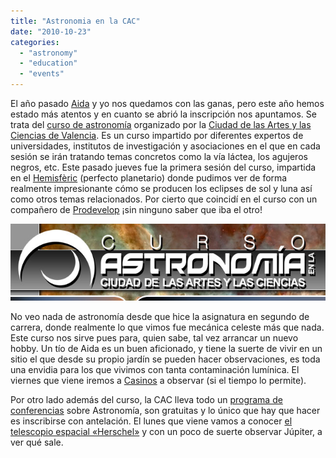```yaml
---
title: "Astronomia en la CAC"
date: "2010-10-23"
categories: 
  - "astronomy"
  - "education"
  - "events"
---
```


El año pasado [Aida](http://twitter.com/aidaivars) y yo nos quedamos con las ganas, pero este año hemos estado más atentos y en cuanto se abrió la inscripción nos apuntamos. Se trata del [curso de astronomía](http://www.cac.es/cursoastronomia10/) organizado por la [Ciudad de las Artes y las Ciencias de Valencia](http://www.cac.es/). Es un curso impartido por diferentes expertos de universidades, institutos de investigación y asociaciones en el que en cada sesión se irán tratando temas concretos como la vía láctea, los agujeros negros, etc. Este pasado jueves fue la primera sesión del curso, impartida en el [Hemisfèric](http://www.cac.es/hemisferic/) (perfecto planetario) donde pudimos ver de forma realmente impresionante cómo se producen los eclipses de sol y luna así como otros temas relacionados. Por cierto que coincidí en el curso con un compañero de [Prodevelop](http://www.prodevelop.es) ¡sin ninguno saber que iba el otro!

[![](images/astro-cac.png "astro-cac")](http://geomaticblog.files.wordpress.com/2010/10/astro-cac.png)

No veo nada de astronomía desde que hice la asignatura en segundo de carrera, donde realmente lo que vimos fue mecánica celeste más que nada. Este curso nos sirve pues para, quien sabe, tal vez arrancar un nuevo hobby. Un tío de Aida es un buen aficionado, y tiene la suerte de vivir en un sitio el que desde su propio jardín se pueden hacer observaciones, es toda una envidia para los que vivimos con tanta contaminación lumínica. El viernes que viene iremos a [Casinos](http://maps.google.es/maps?f=d&source=s_d&saddr=Valencia&daddr=39.717885,-0.726988&hl=es&geocode=FZ9EWgIdG0D6_ylT3JXQsEhgDTEy3khdIy6vZA;Ff0LXgIdNOj0_w&mra=ls&sll=39.717809,-0.726943&sspn=0.003631,0.006899&ie=UTF8&t=h&z=10) a observar (si el tiempo lo permite).

Por otro lado además del curso, la CAC lleva todo un [programa de conferencias](http://www.cac.es/astronomia10/presentacion.jsp?lang=es_ES) sobre Astronomía, son gratuitas y lo único que hay que hacer es inscribirse con antelación. El lunes que viene vamos a conocer [el telescopio espacial «Herschel»](http://www.cac.es/astronomia10/actividad01.jsp?lang=es_ES) y con un poco de suerte observar Júpiter, a ver qué sale.
